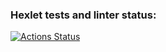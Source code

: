 ### Hexlet tests and linter status:
[![Actions Status](https://github.com/aguirrekadiraguirre/python-project-140/actions/workflows/hexlet-check.yml/badge.svg)](https://github.com/aguirrekadiraguirre/python-project-140/actions)